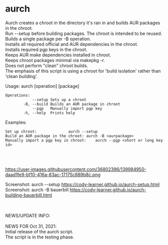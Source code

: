 # aurch
Aurch creates a chroot in the directory it's ran in and builds AUR packages in the chroot. <br>
Run --setup before building packages. The chroot is intended to be reused. <br>
Builds a single package per -B operation. <br>
Installs all required official and AUR dependencies in the chroot. <br>
Installs required pgp keys in the chroot. <br>
Keeps AUR make dependencies installed in chroot. <br>
Keeps chroot packages minimal via makepkg -r. <br>
Does not perform "clean" chroot builds. <br>
The emphasis of this script is using a chroot for 'build isolation' rather than 'clean building'. <br>

Usage: aurch [operation] [package]

    Operations:
    		    --setup	Sets up a chroot
    		-B, --build	Builds an AUR package in chroot
    		    --pgp	Manually import pgp key
    		-h, --help	Prints help

Examples: <br>

    Set up chroot:				aurch --setup
    Build an AUR package in the chroot:	aurch -B <aurpackage>
    Manually import a pgp key in chroot:	aurch --pgp <short or long key id>
<br>
<br>

https://user-images.githubusercontent.com/36802396/139984950-daad1fe9-bf10-416a-83ac-17175c889b8c.png

Screenshot: aurch --setup	 https://cody-learner.github.io/aurch-setup.html <br>
Screenshot: aurch -B bauerbill	 https://cody-learner.github.io/aurch-building-bauerbill.html <br>

<br>
<br>
NEWS/UPDATE INFO:<br>
<br>
NEWS FOR Oct 31, 2021: <br>
Initial release of the aurch script. <br>
The script is in the testing phase. <br>
